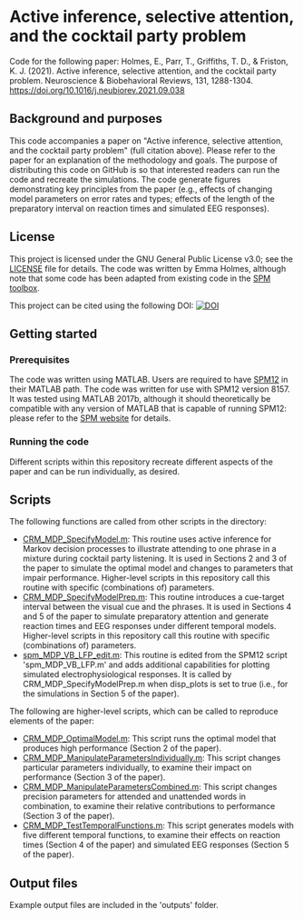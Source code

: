 # Active inference, selective attention, and the cocktail party problem
Code for the following paper: Holmes, E., Parr, T., Griffiths, T. D., &amp; Friston, K. J. (2021). Active inference, selective attention, and the cocktail party problem. Neuroscience &amp; Biobehavioral Reviews, 131, 1288-1304. https://doi.org/10.1016/j.neubiorev.2021.09.038

## Background and purposes
This code accompanies a paper on "Active inference, selective attention, and the cocktail party problem" (full citation above). Please refer to the paper for an explanation of the methodology and goals. The purpose of distributing this code on GitHub is so that interested readers can run the code and recreate the simulations. The code generate figures demonstrating key principles from the paper (e.g., effects of changing model parameters on error rates and types; effects of the length of the preparatory interval on reaction times and simulated EEG responses).

## License
This project is licensed under the GNU General Public License v3.0; see the [LICENSE](LICENSE) file for details. The code was written by Emma Holmes, although note that some code has been adapted from existing code in the [SPM toolbox](https://www.fil.ion.ucl.ac.uk/spm/).

This project can be cited using the following DOI: [![DOI](https://zenodo.org/badge/523710319.svg)](https://zenodo.org/badge/latestdoi/523710319)
  
## Getting started
### Prerequisites
The code was written using MATLAB. Users are required to have [SPM12](https://www.fil.ion.ucl.ac.uk/spm/) in their MATLAB path. The code was written for use with SPM12 version 8157. It was tested using MATLAB 2017b, although it should theoretically be compatible with any version of MATLAB that is capable of running SPM12: please refer to the [SPM website](https://www.fil.ion.ucl.ac.uk/spm/) for details.

### Running the code
Different scripts within this repository recreate different aspects of the paper and can be run individually, as desired.

## Scripts
The following functions are called from other scripts in the directory:
- [CRM_MDP_SpecifyModel.m](CRM_MDP_SpecifyModel.m): This routine uses active inference for Markov decision processes to illustrate attending to one phrase in a mixture during cocktail party listening. It is used in Sections 2 and 3 of the paper to simulate the optimal model and changes to parameters that impair performance. Higher-level scripts in this repository call this routine with specific (combinations of) parameters.
- [CRM_MDP_SpecifyModelPrep.m](CRM_MDP_SpecifyModelPrep.m): This routine introduces a cue-target interval between the visual cue and the phrases. It is used in Sections 4 and 5 of the paper to simulate preparatory attention and generate reaction times and EEG responses under different temporal models. Higher-level scripts in this repository call this routine with specific (combinations of) parameters.
- [spm_MDP_VB_LFP_edit.m](spm_MDP_VB_LFP_edit.m): This routine is edited from the SPM12 script 'spm_MDP_VB_LFP.m' and adds additional capabilities for plotting simulated electrophysiological responses. It is called by CRM_MDP_SpecifyModelPrep.m when disp_plots is set to true (i.e., for the simulations in Section 5 of the paper).

The following are higher-level scripts, which can be called to reproduce elements of the paper:
- [CRM_MDP_OptimalModel.m](CRM_MDP_OptimalModel.m): This script runs the optimal model that produces high performance (Section 2 of the paper).
- [CRM_MDP_ManipulateParametersIndividually.m](CRM_MDP_ManipulateParametersIndividually.m): This script changes particular parameters individually, to examine their impact on performance (Section 3 of the paper).
- [CRM_MDP_ManipulateParametersCombined.m](CRM_MDP_ManipulateParametersCombined.m): This script changes precision parameters for attended and unattended words in combination, to examine their relative contributions to performance (Section 3 of the paper).
- [CRM_MDP_TestTemporalFunctions.m](CRM_MDP_TestTemporalFunctions.m): This script generates models with five different temporal functions, to examine their effects on reaction times (Section 4 of the paper) and simulated EEG responses (Section 5 of the paper).

## Output files
Example output files are included in the 'outputs' folder.
